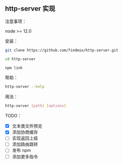 ## http-server 实现

注意事项：

node >= 12.0



安装：

```bash
git clone https://github.com/findmio/http-server.git

cd http-server

npm link
```

帮助：
```bash
http-server --help
```

用法：

```bash
http-server [path] [options]
```

TODO：

- [x] 文本类文件预览
- [x] 添加协商缓存
- [ ] 实现返回上级
- [ ] 添加路由跳转
- [ ] 发布 npm
- [ ] 添加更多指令
